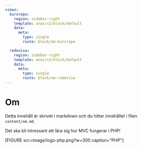 ```yaml
---
views:
  kursrepo:
    region: sidebar-right
    template: anax/v2/block/default
    data:
      meta:
        type: single
        route: block/om-kursrepo

  redovisa:
    region: sidebar-right
    template: anax/v2/block/default
    data:
      meta:
        type: single
        route: block/om-redovisa
---
```


# Om

Detta innehåll är skrivet i markdown och du hittar innehållet i filen `content/om.md`.

Det ska bli intressant att lära sig hur MVC fungerar i PHP!

[FIGURE src=image/logo-php.png?w=300 caption="PHP"]
